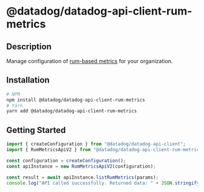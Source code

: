 # @datadog/datadog-api-client-rum-metrics

## Description

Manage configuration of [rum-based metrics](https://app.datadoghq.com/rum/generate-metrics) for your organization.

## Installation

```sh
# NPM
npm install @datadog/datadog-api-client-rum-metrics
# Yarn
yarn add @datadog/datadog-api-client-rum-metrics
```

## Getting Started
```ts
import { createConfiguration } from "@datadog/datadog-api-client";
import { RumMetricsApiV2 } from "@datadog/datadog-api-client-rum-metrics";

const configuration = createConfiguration();
const apiInstance = new RumMetricsApiV2(configuration);

const result = await apiInstance.listRumMetrics(params);
console.log("API called successfully. Returned data: " + JSON.stringify(result));
```